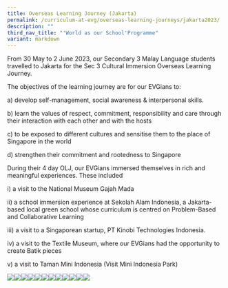 ```yaml
---
title: Overseas Learning Journey (Jakarta)
permalink: /curriculum-at-evg/overseas-learning-journeys/jakarta2023/
description: ""
third_nav_title: "'World as our School'Programme"
variant: markdown
---
```

From 30 May to 2 June 2023, our Secondary 3 Malay Language students travelled to Jakarta for the Sec 3 Cultural Immersion Overseas Learning Journey.

The objectives of the learning journey are for our EVGians to:

a) develop self-management, social awareness & interpersonal skills.

b) learn the values of respect, commitment, responsibility and care through their interaction with each other and with the hosts

c) to be exposed to different cultures and sensitise them to the place of Singapore in the world

d) strengthen their commitment and rootedness to Singapore

During their 4 day OLJ, our EVGians immersed themselves in rich and meaningful experiences. These included 

i) a visit to the National Museum Gajah Mada

ii) a school immersion experience at Sekolah Alam Indonesia, a Jakarta-based local green school whose curriculum is centred on Problem-Based and Collaborative Learning

iii) a visit to a Singaporean startup, PT Kinobi Technologies Indonesia. 

iv) a visit to the Textile Museum, where our EVGians had the opportunity to create Batik pieces

v) a visit to Taman Mini Indonesia (Visit Mini Indonesia Park)

![](/images/jakarta25.jpg)![](/images/jakarta12.jpg)![](/images/jakarta18.jpg)![](/images/jakarta14.jpg)![](/images/jakarya29.jpg)![](/images/jakarta17.jpg)![](/images/jakarta23.jpg)![](/images/jakarta26.jpg)![](/images/jakarta27.jpg)![](/images/jakarta7.jpg)![](/images/jakarat16.jpg)![](/images/jakarta28.jpg)
